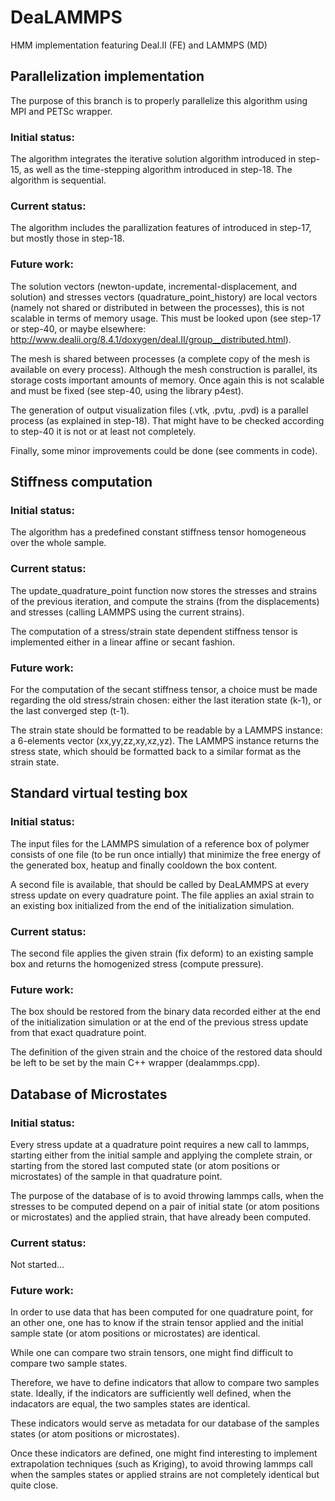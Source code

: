 # DeaLAMMPS
HMM implementation featuring Deal.II (FE) and LAMMPS (MD)

## Parallelization implementation
The purpose of this branch is to properly parallelize this algorithm using MPI and PETSc wrapper.

### Initial status:

The algorithm integrates the iterative solution algorithm introduced in step-15,
as well as the time-stepping algorithm introduced in step-18. The algorithm is sequential.

### Current status:

The algorithm includes the parallization features of introduced in step-17, but
mostly those in step-18.

### Future work:

The solution vectors (newton-update, incremental-displacement, and solution) and stresses
vectors (quadrature_point_history) are local vectors (namely not shared or distributed in
between the processes), this is not scalable in terms of memory usage. This must be looked
upon (see step-17 or step-40, or maybe elsewhere:
http://www.dealii.org/8.4.1/doxygen/deal.II/group__distributed.html).

The mesh is shared between processes (a complete copy of the mesh is available on
every process). Although the mesh construction is parallel, its storage costs important amounts
of memory. Once again this is not scalable and must be fixed (see step-40, using the library
p4est).

The generation of output visualization files (.vtk, .pvtu, .pvd) is a parallel
process (as explained in step-18). That might have to be checked according to step-40 it is not
or at least not completely.

Finally, some minor improvements could be done (see comments in code).

## Stiffness computation

### Initial status:

The algorithm has a predefined constant stiffness tensor homogeneous over the whole sample.

### Current status:

The update_quadrature_point function now stores the stresses and strains of the previous
iteration, and compute the strains (from the displacements) and stresses (calling LAMMPS
using the current strains).

The computation of a stress/strain state dependent stiffness tensor is implemented either in a
linear affine or secant fashion.

### Future work:

For the computation of the secant stiffness tensor, a choice must be made regarding the old
stress/strain chosen: either the last iteration state (k-1), or the last converged step (t-1).

The strain state should be formatted to be readable by a LAMMPS instance: a 6-elements vector (xx,yy,zz,xy,xz,yz). The
LAMMPS instance returns the stress state, which should be formatted back to a similar format as
the strain state.

## Standard virtual testing box

### Initial status:

The input files for the LAMMPS simulation of a reference box of polymer consists of one file (to be run once intially) that minimize the free energy of the generated box, heatup and finally cooldown the box content.

A second file is available, that should be called by DeaLAMMPS at every stress update on every quadrature point. The file applies an axial strain to an existing box initialized from the end of the initialization simulation.

### Current status:

The second file applies the given strain (fix deform) to an existing sample box and returns the homogenized stress (compute pressure).

### Future work:

The box should be restored from the binary data recorded either at the end of the initialization simulation or at the end of the previous stress update from that exact quadrature point.

The definition of the given strain and the choice of the restored data should be left to be set by the main C++ wrapper (dealammps.cpp).

## Database of Microstates

### Initial status:

Every stress update at a quadrature point requires a new call to lammps, starting either from the initial sample and applying the complete strain, or starting from the stored last computed state (or atom positions or microstates) of the sample in that quadrature point.

The purpose of the database of is to avoid throwing lammps calls, when the stresses to be computed depend on a pair of initial state (or atom positions or microstates) and the applied strain, that have already been computed.

### Current status:

Not started...

### Future work:

In order to use data that has been computed for one quadrature point, for an other one, one has to know if the strain tensor applied and the initial sample state (or atom positions or microstates) are identical.

While one can compare two strain tensors, one might find difficult to compare two sample states.

Therefore, we have to define indicators that allow to compare two samples state. Ideally, if the indicators are sufficiently well defined, when the indacators are equal, the two samples states are identical.

These indicators would serve as metadata for our database of the samples states (or atom positions or microstates).

Once these indicators are defined, one might find interesting to implement extrapolation techniques (such as Kriging), to avoid throwing lammps call when the samples states or applied strains are not completely identical but quite close.
